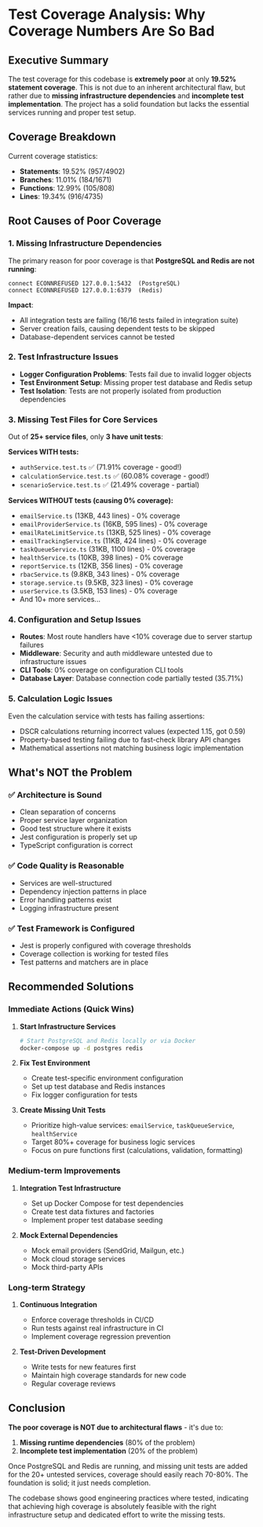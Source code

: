 # Test Coverage Analysis: Why Coverage Numbers Are So Bad

## Executive Summary

The test coverage for this codebase is **extremely poor** at only **19.52% statement coverage**. This is not due to an inherent architectural flaw, but rather due to **missing infrastructure dependencies** and **incomplete test implementation**. The project has a solid foundation but lacks the essential services running and proper test setup.

## Coverage Breakdown

Current coverage statistics:
- **Statements**: 19.52% (957/4902)
- **Branches**: 11.01% (184/1671) 
- **Functions**: 12.99% (105/808)
- **Lines**: 19.34% (916/4735)

## Root Causes of Poor Coverage

### 1. **Missing Infrastructure Dependencies**

The primary reason for poor coverage is that **PostgreSQL and Redis are not running**:

```
connect ECONNREFUSED 127.0.0.1:5432  (PostgreSQL)
connect ECONNREFUSED 127.0.0.1:6379  (Redis)
```

**Impact**: 
- All integration tests are failing (16/16 tests failed in integration suite)
- Server creation fails, causing dependent tests to be skipped
- Database-dependent services cannot be tested

### 2. **Test Infrastructure Issues**

- **Logger Configuration Problems**: Tests fail due to invalid logger objects
- **Test Environment Setup**: Missing proper test database and Redis setup
- **Test Isolation**: Tests are not properly isolated from production dependencies

### 3. **Missing Test Files for Core Services**

Out of **25+ service files**, only **3 have unit tests**:

**Services WITH tests:**
- `authService.test.ts` ✅ (71.91% coverage - good!)
- `calculationService.test.ts` ✅ (60.08% coverage - good!)
- `scenarioService.test.ts` ✅ (21.49% coverage - partial)

**Services WITHOUT tests (causing 0% coverage):**
- `emailService.ts` (13KB, 443 lines) - 0% coverage
- `emailProviderService.ts` (16KB, 595 lines) - 0% coverage  
- `emailRateLimitService.ts` (13KB, 525 lines) - 0% coverage
- `emailTrackingService.ts` (11KB, 424 lines) - 0% coverage
- `taskQueueService.ts` (31KB, 1100 lines) - 0% coverage
- `healthService.ts` (10KB, 398 lines) - 0% coverage
- `reportService.ts` (12KB, 356 lines) - 0% coverage
- `rbacService.ts` (9.8KB, 343 lines) - 0% coverage
- `storage.service.ts` (9.5KB, 323 lines) - 0% coverage
- `userService.ts` (3.5KB, 153 lines) - 0% coverage
- And 10+ more services...

### 4. **Configuration and Setup Issues**

- **Routes**: Most route handlers have <10% coverage due to server startup failures
- **Middleware**: Security and auth middleware untested due to infrastructure issues
- **CLI Tools**: 0% coverage on configuration CLI tools
- **Database Layer**: Database connection code partially tested (35.71%)

### 5. **Calculation Logic Issues**

Even the calculation service with tests has failing assertions:
- DSCR calculations returning incorrect values (expected 1.15, got 0.59)
- Property-based testing failing due to fast-check library API changes
- Mathematical assertions not matching business logic implementation

## What's NOT the Problem

### ✅ **Architecture is Sound**
- Clean separation of concerns
- Proper service layer organization  
- Good test structure where it exists
- Jest configuration is properly set up
- TypeScript configuration is correct

### ✅ **Code Quality is Reasonable**
- Services are well-structured
- Dependency injection patterns in place
- Error handling patterns exist
- Logging infrastructure present

### ✅ **Test Framework is Configured**
- Jest is properly configured with coverage thresholds
- Coverage collection is working for tested files
- Test patterns and matchers are in place

## Recommended Solutions

### Immediate Actions (Quick Wins)

1. **Start Infrastructure Services**
   ```bash
   # Start PostgreSQL and Redis locally or via Docker
   docker-compose up -d postgres redis
   ```

2. **Fix Test Environment**
   - Create test-specific environment configuration
   - Set up test database and Redis instances
   - Fix logger configuration for tests

3. **Create Missing Unit Tests**
   - Prioritize high-value services: `emailService`, `taskQueueService`, `healthService`
   - Target 80%+ coverage for business logic services
   - Focus on pure functions first (calculations, validation, formatting)

### Medium-term Improvements

1. **Integration Test Infrastructure**
   - Set up Docker Compose for test dependencies
   - Create test data fixtures and factories
   - Implement proper test database seeding

2. **Mock External Dependencies**
   - Mock email providers (SendGrid, Mailgun, etc.)
   - Mock cloud storage services
   - Mock third-party APIs

### Long-term Strategy

1. **Continuous Integration**
   - Enforce coverage thresholds in CI/CD
   - Run tests against real infrastructure in CI
   - Implement coverage regression prevention

2. **Test-Driven Development**
   - Write tests for new features first
   - Maintain high coverage standards for new code
   - Regular coverage reviews

## Conclusion

**The poor coverage is NOT due to architectural flaws** - it's due to:
1. **Missing runtime dependencies** (80% of the problem)
2. **Incomplete test implementation** (20% of the problem)

Once PostgreSQL and Redis are running, and missing unit tests are added for the 20+ untested services, coverage should easily reach 70-80%. The foundation is solid; it just needs completion.

The codebase shows good engineering practices where tested, indicating that achieving high coverage is absolutely feasible with the right infrastructure setup and dedicated effort to write the missing tests.